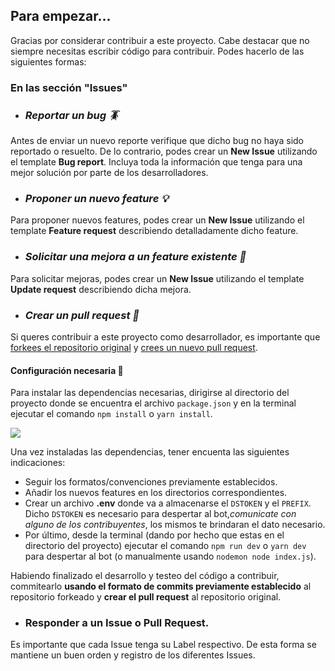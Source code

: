 ## Para empezar...
Gracias por considerar contribuir a este proyecto. Cabe destacar que no siempre necesitas escribir código para contribuir. Podes hacerlo de las siguientes formas:

### En las sección "Issues"

- ### *Reportar un bug 🪳*
Antes de enviar un nuevo reporte verifique que dicho bug no haya sido reportado o resuelto. De lo contrario, podes crear un **New Issue** utilizando el template **Bug report**. Incluya toda la información que tenga para una mejor solución por parte de los desarrolladores.

- ### *Proponer un nuevo feature 💡*
Para proponer nuevos features, podes crear un **New Issue** utilizando el template **Feature request** describiendo detalladamente dicho feature.

- ### *Solicitar una mejora a un feature existente 🦾*
Para solicitar mejoras, podes crear un **New Issue** utilizando el template **Update request** describiendo dicha mejora.
 
- ### *Crear un pull request 🚀*
Si queres contribuir a este proyecto como desarrollador, es importante que [forkees el repositorio original](https://github.com/apx-bot-team/apx-bot/fork) y [crees un nuevo pull request](https://github.com/apx-bot-team/apx-bot/compare).

#### Configuración necesaria 🔧
Para instalar las dependencias necesarias, dirigirse al directorio del proyecto donde se encuentra el archivo `package.json` y en la terminal ejecutar el comando ```npm install``` o ```yarn install```.

<img src="https://user-images.githubusercontent.com/69740939/166126487-a625f420-2bf4-40d9-ab8e-245bc45c2822.png">

Una vez instaladas las dependencias, tener encuenta las siguientes indicaciones:
- Seguir los formatos/convenciones previamente establecidos.
- Añadir los nuevos features en los directorios correspondientes.
- Crear un archivo **.env** donde va a almacenarse el `DSTOKEN` y el `PREFIX`. Dicho `DSTOKEN` es necesario para despertar al bot,*comunicate con alguno de los contribuyentes*, los mismos te brindaran el dato necesario.
- Por último, desde la terminal (dando por hecho que estas en el directorio del proyecto) ejecutar el comando `npm run dev` o `yarn dev` para despertar al bot (o manualmente usando `nodemon node index.js`).

Habiendo finalizado el desarrollo y testeo del código a contribuir, commitearlo **usando el formato de commits previamente establecido** al repositorio forkeado y **crear el pull request** al repositorio original.

- ### Responder a un **Issue** o **Pull Request**.

Es importante que cada Issue tenga su Label respectivo. De esta forma se mantiene un buen orden y registro de los diferentes Issues.
